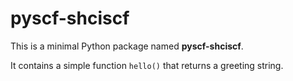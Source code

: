 # pyscf-shciscf

This is a minimal Python package named **pyscf-shciscf**. 

It contains a simple function `hello()` that returns a greeting string.
